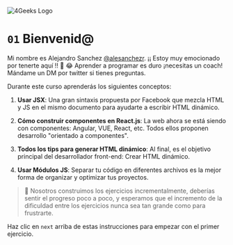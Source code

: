 ![4Geeks Logo](https://github.com/4GeeksAcademy/react-tutorial-exercises/blob/master/.learn/assets/4Geeks-logo.png/-/resize/200x/)

# `01` Bienvenid@

Mi nombre es Alejandro Sanchez [@alesanchezr](https://twitter.com/alesanchezr).      ¡¡ Estoy muy emocionado por tenerte aquí !! 🎉 😂
Aprender a programar es duro ¡necesitas un coach! Mándame un DM por twitter si tienes preguntas.
 
Durante este curso aprenderás los siguientes conceptos:

1. **Usar JSX**: Una gran sintaxis propuesta por Facebook que mezcla HTML y JS en el mismo documento para ayudarte a escribir HTML dinámico.

2. **Cómo construir componentes en React.js**: La web ahora se está siendo con componentes: Angular, VUE, React, etc. Todos ellos proponen desarrollo "orientado a componentes".  

3. **Todos los tips para generar HTML dinámico**: Al final, es el objetivo principal del desarrollador front-end: Crear HTML dinámico.  

4. **Usar Módulos JS**: Separar tu código en diferentes archivos es la mejor forma de organizar y optimizar tus proyectos.  

> :small_blue_diamond: Nosotros construimos los ejercicios incrementalmente, deberías sentir el progreso poco a poco, y esperamos que el incremento de la dificuldad entre los ejercicios nunca sea tan grande como para frustrarte.

Haz clic en `next` arriba de estas instrucciones para empezar con el primer ejercicio.
